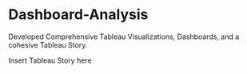 # Dashboard-Analysis
Developed Comprehensive Tableau Visualizations, Dashboards, and a cohesive Tableau Story.

Insert Tableau Story here
